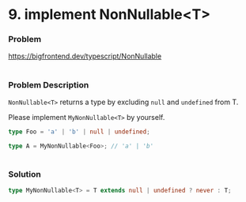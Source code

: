 # 9. implement NonNullable\<T\>

### Problem

https://bigfrontend.dev/typescript/NonNullable

#

### Problem Description

`NonNullable<T>` returns a type by excluding `null` and `undefined` from T.

Please implement `MyNonNullable<T>` by yourself.

```ts
type Foo = 'a' | 'b' | null | undefined;

type A = MyNonNullable<Foo>; // 'a' | 'b'
```

#

### Solution

```ts
type MyNonNullable<T> = T extends null | undefined ? never : T;
```
